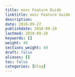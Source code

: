 ```yaml
---
title: eosc Feature Duide
linktitle: eosc Feature Guide
description:
date: 2018-09-27
publishdate: 2018-09-28
lastmod: 2018-09-28
keywords: []
weight: 40
sections_weight: 40
draft: false
aliases: []
toc: false
categories: [blog]
---
```


